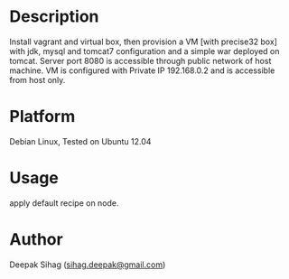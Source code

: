 Description
===========

Install vagrant and virtual box, then provision a VM [with precise32 box] with jdk, mysql and tomcat7 configuration and a simple war deployed on tomcat.
Server port 8080 is accessible through public network of host machine.
VM is configured with Private IP 192.168.0.2 and is accessible from host only.


Platform
========

Debian Linux, Tested on Ubuntu 12.04

Usage
==============

apply default recipe on node.

Author
==================

Deepak Sihag (<sihag.deepak@gmail.com>)
